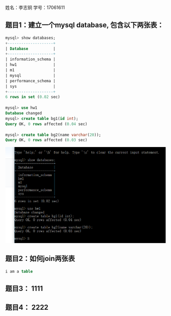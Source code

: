 姓名：李志铜
学号：17061611


## 题目1：建立一个mysql database, 包含以下两张表：

```sql
mysql> show databases;
+--------------------+
| Database           |
+--------------------+
| information_schema |
| hw1                |
| m1                 |
| mysql              |
| performance_schema |
| sys                |
+--------------------+
6 rows in set (0.02 sec)

mysql> use hw1
Database changed
mysql> create table bg1(id int);
Query OK, 0 rows affected (0.04 sec)

mysql> create table bg2(name varchar(20));
Query OK, 0 rows affected (0.03 sec)

```


![](https://github.com/spicychicken9/mysql-test-1/blob/master/%E6%89%B9%E6%B3%A8%202020-04-02%20181823.png)

## 题目2：如何join两张表

```sql
i am a table
```

## 题目3： 1111

## 题目4： 2222
